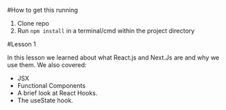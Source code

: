 #How to get this running

1. Clone repo
3. Run `npm install` in a terminal/cmd within the project directory


#Lesson 1

In this lesson we learned about what React.js and Next.Js are and why we use them.
We also covered:
- JSX
- Functional Components
- A brief look at React Hooks.
- The useState hook.